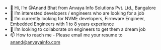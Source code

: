 - 👋 Hi, I’m @Anand Bhat from Anvaya Info Solutions Pvt. Ltd., Bangalore
- 👀 I’m interested developers / engineers who are looking for a job 
- 🌱 I’m currently looking for NVME developers, Firmware Engineer, Embedded Engineers with 1 to 8 years experience 
- 💞️ I’m looking to collaborate on engineers to get them a dream job
- 📫 How to reach me - Please email me your resume to anand@anvayainfo.com 

<!---
AnandAnvaya/AnandAnvaya is a ✨ special ✨ repository because its `README.md` (this file) appears on your GitHub profile.
You can click the Preview link to take a look at your changes.
--->
